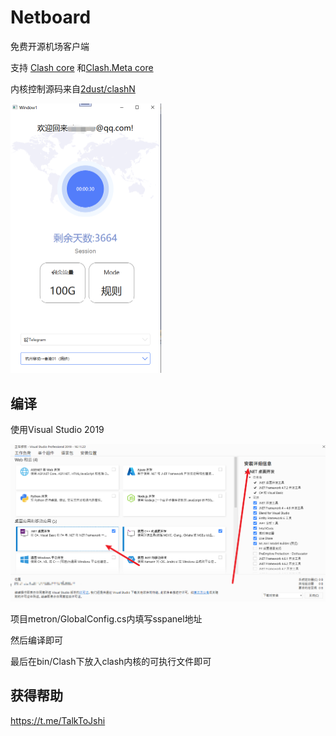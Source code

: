 # Netboard


免费开源机场客户端


支持 [Clash core](https://github.com/Dreamacro/clash) 和[Clash.Meta core](https://github.com/MetaCubeX/Clash.Meta)

内核控制源码来自[2dust/clashN](https://github.com/2dust/clashN)


<img src="README.assets/image-20230805172106238.png" alt="image-20230805172106238" style="zoom:50%;" />

## 编译

使用Visual Studio 2019

![image-20230807103249273](README.assets/image-20230807103249273.png)

项目metron/GlobalConfig.cs内填写sspanel地址

然后编译即可

最后在bin/Clash下放入clash内核的可执行文件即可

## 获得帮助

https://t.me/TalkToJshi